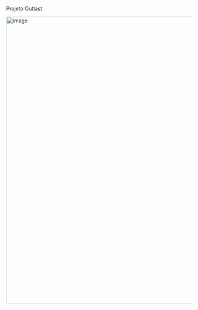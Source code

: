 Projeto Outlast

<img width="1877" height="780" alt="image" src="https://github.com/user-attachments/assets/5a1faee2-2768-4c40-b647-02e5015e6284" />
